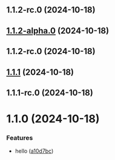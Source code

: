 

## 1.1.2-rc.0 (2024-10-18)

## [1.1.2-alpha.0](https://github.com/Biplav-05/python_sdk_test/compare/v1.1.2-rc.0...v1.1.2-alpha.0) (2024-10-18)

## 1.1.2-rc.0 (2024-10-18)

## [1.1.1](https://github.com/Biplav-05/python_sdk_test/compare/v1.1.1-rc.0...v1.1.1) (2024-10-18)

## 1.1.1-rc.0 (2024-10-18)

# 1.1.0 (2024-10-18)


### Features

* hello ([a10d7bc](https://github.com/Biplav-05/python_sdk_test/commit/a10d7bc0f06db95d332d9a4df564ef349044e5dc))
